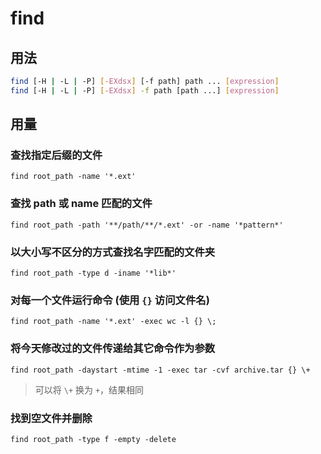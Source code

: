 # find

## 用法

``` sh
find [-H | -L | -P] [-EXdsx] [-f path] path ... [expression]
find [-H | -L | -P] [-EXdsx] -f path [path ...] [expression]
```

## 用量

### 查找指定后缀的文件

``` shell
find root_path -name '*.ext'
```

### 查找 path 或 name 匹配的文件

``` shell
find root_path -path '**/path/**/*.ext' -or -name '*pattern*'
```

### 以大小写不区分的方式查找名字匹配的文件夹

``` shell
find root_path -type d -iname '*lib*'
```

### 对每一个文件运行命令 (使用 `{}` 访问文件名)

``` shell
find root_path -name '*.ext' -exec wc -l {} \;
```

### 将今天修改过的文件传递给其它命令作为参数

``` shell
find root_path -daystart -mtime -1 -exec tar -cvf archive.tar {} \+
```

>
> 可以将 `\+` 换为 `+`，结果相同
>

### 找到空文件并删除

``` shell
find root_path -type f -empty -delete
```
